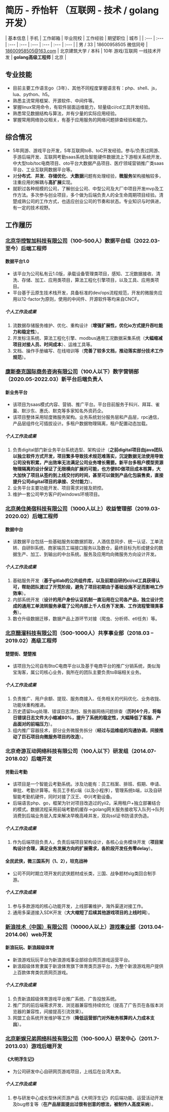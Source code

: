 # 简历 - 乔怡轩 （互联网 - 技术 / golang开发）

| 基本信息 | 手机 | 工作邮箱 | 毕业院校 | 工作经验 | 期望职位 | 城市 |
| :--- | :--- | :--- | :--- | :--- | :--- | :--- | :--- |
| 男 / 33 | 18600958505 微信同号 | 18600958505@163.com | 北京建筑大学 / 本科 | 10年 游戏/互联网 一线技术开发 | **golang高级工程师** | 北京 |

## 专业技能
- 目前主要工作语言go（3年）、其他不同程度掌握语言有：php、shell、js，lua、python、h5。
- 熟悉主流常用框架、开源软件、中间件等。
- 掌握linux常用命令，有软件层面运维能力，轻量级ci/cd工具开发经验。
- 熟悉常见数据结构与算法，并有少量的实际应用经验。
- 掌握常用网络协议相关，有基于应用服务的网络问题排查经验和能力。

## 综合情况
- 5年网游、游戏平台开发，5年互联网toB、toC开发经验。参与/负责过网游、手游后端开发、互联网考勤saas系统及智能硬件数据流上下游相关系统开发、中大型tob/toc电商项目、oto平台大数据产品项目、医疗领域营销推广类saas平台、工业互联网数据平台等。
- 对**分布式**、**并发**、**存储优化**、**大数据**问题有处理经验，**微服务**架构接触较多，注重应用的解耦与**高扩展**实现。
- 就职过各种规模的公司，了解创业公司、中型公司及大厂中项目开发mvp及工作方法。多次参与创业项目，多个做为后端负责人的全生命周期项目经验。清楚成熟公司的工作方式，也适应创业公司的节奏和状态。专业知识与时俱进，有一定的技术视野。

## 工作履历

### [北京华控智加科技有限公司](http://www.aithu.com/index)（100-500人）数据平台组（2022.03-至今）后端工程师

#### 数据平台1.0
- 该平台为公司私有云1.0版，承载设备管理类项目，感知、工况数据接收、清洗、存储、加工、应用类项目，算法工程化引擎项目，以及工具、应用类项目。
- 平台基于云原生技术栈开发，具备标准的dev/ops流程规范，开发的微服务应用以12-factor为原则，使用的中间件、开源软件等均来自CNCF。

##### 个人工作及成果
1. 流数据存储服务维护、优化、重构设计（**增强扩展性，优化io方式提升吞吐能力和稳定性**）。
2. 开发标注系统、算法工程化引擎、modbus通用工况数据采集系统（**大幅缩减项目对接人员、时间成本**）、运维工具等。
3. 文档、操作手册编写、在线培训等（**完善了较多文档，推动落实部分技术工作规范**）。


### [康斯泰克国际商务咨询有限公司](https://consultech.com.cn/)（100人以下）数字营销部（2020.05-2022.03）新平台后端负责人

#### 新业务平台
- 该项目为saas模式内容、营销、推广平台。平台目前服务于科兴、拜耳、雀巢、默沙东、惠氏、默克等多家知名外资药企。
- 该项目整体采用轻度微服务架构。业务系统划分服务层和产品层，rpc通信，产品层组件化可插拔设计。多租户数据物理隔离，租户配置动态加载。

##### 个人工作及成果
1. 负责digital部门新业务平台系统选型、架构设计（**之前digital项目由java团队以独立软件方式开发，项目繁多导致技术规范难落实，沉淀数据无法使用导致公司没有积累，产出效率无法满足公司业务增长需要。新平台多租户模型资源物理隔离的设计保证了无限横向扩展的可能，也方便BD做项目成本核算，大大加快了项目从签约到上线交付的时间，甚至可以做到产品化包装售卖，直接提升公司digital项目的承接、交付能力**）。
2. 业务平台主要功能开发、项目需求对接及把控。
3. 维护一套公司甲方客户的windows环境项目。


### [北京美住美宿科技有限公司](https://www.qinghotel.com/)（1000人以上）收益管理部（2019.03-2020.02）后端工程师

#### 数据中台 
- 该数据平台包括一些基础服务如数据抓取，人酒信息同步、统一认证、工单流转、自研BI系统、商家端员工端接口服务以及数仓，最终目标为形成健全的数据生产、加工、到输出的中台系统。服务及应用均向微服务方向设计开发。

##### 个人工作及成果
1. 基础服务开发（**基于gitlab的公共组件库，以及前期自研的ci/cd工具获得认可，帮助团队渡过了开荒阶段，避免了项目初期由于基础设施不足而影响工作效率**）。
2. 内部系统开发（**设计的用户身份认证机制一直沿用在公司各产品，独立设计完成的通用工单流转服务承载了公司内部上千人任务下发类、工作流程管理类事务**）。
3. 数仓升级数据迁移，数据产品上游环节对接（爬虫、分析师、etl任务）等。


### [北京醋溜科技有限公司](https://baike.baidu.com/item/%E6%A5%9A%E6%A5%9A%E8%A1%97/2316984?fr=aladdin)（500-1000人）共享事业部（2018.03 – 2019.02）高级工程师

#### 楚楚街、楚楚推
- 该项目为公司自有BtoC电商平台以及基于电商平台的推广分销系统，类似淘宝淘客，属公司核心业务，我所在的团队主要负责toB端相关业务。

##### 个人工作及成果
1. 负责推广、用户余额、提现、服务商接入、任务相关的代码优化、业务收拢、功能块重构推进。
2. 历史遗留bug处理、错误日志清扫、服务器网络问题排查（**历时4个月，将每日错误日志文件大小缩减80%，提升了系统的稳定性，大幅降低了客服、产品面对的前端压力**）。
3. 组内推广容器技术，部分业务微服务拆分（**经过与运维组的沟通协调，间接推动了巨石项目向微服务项目的改造**）。


### 北京奇游互动网络科技有限公司（100人以下）研发组（2014.07-2018.02）后端开发

#### 劳勤云考勤
- 该项目是一个智能云考勤系统。涉及功能有：员工档案、排班、假期、申请、审批、考勤计算等。有员工手机c端（以及小程序），管理系统b端，以及自研智能考勤机硬件，同时对接了汉王、中兴考勤设备。
- 后端语言php、go，框架为针对项目改造过的yii2。采用租户+独立部署结合的模式。数据流程采用前端考勤机缓存->golang网关服务接收写入队列->队列消费到后端业务层入库来解决早晚高峰并发，双向ssl证书防请求伪造。

##### 个人工作及成果
1. 作为后端项目负责人，负责后端项目架构设计，各核心业务模块开发（**项目架构设计合理，满足业务发展方向的扩展需求，各阶段开发任务零delay**）。

#### 全民武侠，微三国系列（1、2），坦克战神
- 公司不同时期立项开发的武侠题材成长类，三国、战争题材slg类回合制手游。

##### 个人工作及成果
1. 参与多款游戏的核心功能开发，上线部署维护，海外渠道对接工作。
2. 通用多渠道接入SDK开发（**大大缩短了后续其他游戏项目的上线时间**）。


### [新浪技术（中国）有限公司](https://www.sina.com.cn/)（10000人以上）[游戏事业部](https://games.sina.com.cn/)（2013.04-2014.06）web开发

#### 新浪玩玩、新浪超级体育
- 新浪游戏玩玩平台为新浪游戏事业部综合网页游戏运营平台。
- 新浪超级体育隶属于新浪体育旗下体育类页游平台，为整个新浪游戏用户提供上百款体育类优质网页游戏。

##### 个人工作及成果
1. 负责新浪超级体育游戏平台推广系统、广告投放系统。
2. 推广页的前后端需求开发、浏览器兼容性持续优化（提高了广告页在各版本浏览器的兼容性，间接提高引流效果）。
3. 网盟工会系统开发维护等工作（**降低运营部门对外账务核算的人力成本支出**）。
	

### [北京新娱兄弟网络科技有限公司](https://baike.baidu.com/item/%E6%96%B0%E5%A8%B1%E5%85%84%E5%BC%9F/164505?fr=aladdin)（100-500人）研发中心（2011.7-2013.03）游戏后端开发

#### 《大明浮生记》
- 为公司研发中心自研网页游戏项目，上线后在台湾大卖。

##### 个人工作及成果
1. 参与研发中心成长型休闲页游产品《大明浮生记》的后端功能、运营活动开发及bug修复等（**在产品层面提出过很有创意的想法，被制作人高度采纳**）。


<!--## 备注
### 关于参与开源项目
- 苦逼加班狗一枚，只学轮子用轮子，没时间研究造轮子，所以没有参与过什么牛逼plus的开源项目。有写过各别小轮子确实具备作为开源软件发布的素质，但都是基于公司业务需求开发，公司代码不好个人公开。-->


<script type="text/javascript" src="https://joe-monster.github.io/resume/resource/jquery-3.6.0.min.js"></script>
<script type="text/javascript">
	$(document).ready(function() {
		$('a[href^="http"]').each(function() {
			$(this).attr('target', '_blank');
		});
	});
</script>
